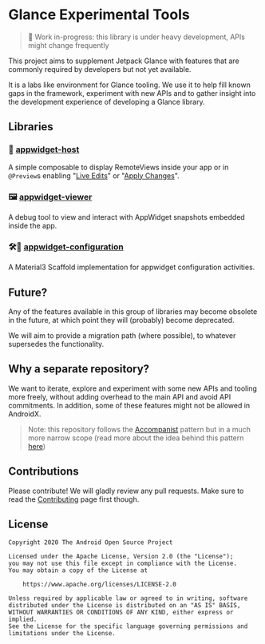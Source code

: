 # Glance Experimental Tools

> 🚧 Work in-progress: this library is under heavy development, APIs might change frequently

This project aims to supplement Jetpack Glance with features that are commonly required by
developers
but not yet available.

It is a labs like environment for Glance tooling. We use it to help fill known gaps in the
framework,
experiment with new APIs and to gather insight into the development experience of developing a
Glance library.

## Libraries

### 🧬️ [appwidget-host](./appwidget-host)

A simple composable to display RemoteViews inside your app or in `@Preview`s enabling
"[Live Edits](https://developer.android.com/studio/run#live-edit)" or
"[Apply Changes](https://developer.android.com/studio/run#apply-changes)".

### 🖼️ [appwidget-viewer](./appwidget-viewer)

A debug tool to view and interact with AppWidget snapshots embedded inside the app.

### 🛠️🎨 [appwidget-configuration](./appwidget-configuration)

A Material3 Scaffold implementation for appwidget configuration activities.

## Future?

Any of the features available in this group of libraries may become obsolete in the future, at which
point they will (probably) become deprecated.

We will aim to provide a migration path (where possible), to whatever supersedes the functionality.

## Why a separate repository?

We want to iterate, explore and experiment with some new APIs and tooling more freely, without
adding overhead to the main API and avoid API commitments. In addition, some of these features might
not be allowed in AndroidX.

> Note: this repository follows the [Accompanist](https://github.com/google/accompanist) pattern but
> in a much more narrow scope (read more about the idea behind this pattern
> [here](https://medium.com/androiddevelopers/jetpack-compose-accompanist-an-faq-b55117b02712))

## Contributions

Please contribute! We will gladly review any pull requests.
Make sure to read the [Contributing](CONTRIBUTING.md) page first though.

## License

```
Copyright 2020 The Android Open Source Project
 
Licensed under the Apache License, Version 2.0 (the "License");
you may not use this file except in compliance with the License.
You may obtain a copy of the License at

    https://www.apache.org/licenses/LICENSE-2.0

Unless required by applicable law or agreed to in writing, software
distributed under the License is distributed on an "AS IS" BASIS,
WITHOUT WARRANTIES OR CONDITIONS OF ANY KIND, either express or implied.
See the License for the specific language governing permissions and
limitations under the License.
```

